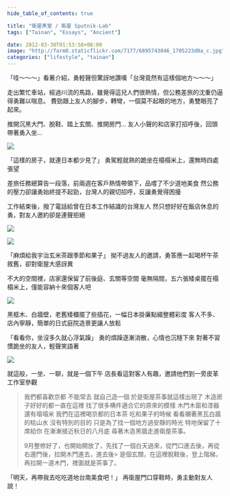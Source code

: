 ```yaml
---
hide_table_of_contents: true

title: "衛屋茶室 / 衛屋 Sputnik-Lab"
tags: ["Tainan", "Essays", "Ancient"]

date: 2012-03-30T01:53:58+08:00
image: "http://farm8.staticflickr.com/7177/6895743046_1705223d0a_c.jpg"
categories: ["lifestyle", "tainan"]
---
```


「哇～～～」看著介紹，勇輕聲但驚訝地讚嘆「台灣竟然有這樣個地方～～～」

走出繁忙車站，經過川流的馬路，雖覺得這兒人們很熱情，但公務差旅的沈重仍逼得勇難以喘息。
費勁跟上友人的腳步，轉彎，一個莫不起眼的地方，勇雙眼亮了起來。

推開沉黑大門、脫鞋、踏上玄關、推開房門…
友人小聲的和店家打招呼後，回頭帶著勇入坐…

![](http://farm8.staticflickr.com/7085/6895742168_b697a68f19_c.jpg)

「這樣的房子，就連日本都少見了」
勇駕輕就熟的跪坐在榻榻米上，還無時四處張望

差旅任務總算告一段落，前兩週在客戶熱情帶領下，品嚐了不少道地美食
然公務的壓力卻讓勇始終提不起勁，台灣人的親切招呼，反讓勇覺得困擾

工作結束後，撥了電話給曾在日本工作結識的台灣友人
然只想好好在飯店休息的勇，對友人邀約卻是連聲拒絕

![](http://farm8.staticflickr.com/7139/7041833965_cdfd050677_c.jpg)

![](http://farm8.staticflickr.com/7042/7041836815_bb40256ccd_c.jpg)

「麻煩給我宇治玄米茶跟季節和果子」
拗不過友人的邀請，勇答應一起喝杯午茶敘舊，卻對衛屋大感訝異

不大的空間裡，店家還保留了前後庭、玄關等空間
毫無隔間，五六張矮桌擺在榻榻米上，僅能容納十來個客人吧

![](http://farm8.staticflickr.com/7198/6895745682_0e43f3591d_c.jpg)

黑框木、白牆壁，老舊矮櫃擺了些插花，一幅日本掛廉點綴整體彩度
客人不多、店內寧靜，簡單的日式庭院造景更讓人放鬆

「看看你，坐沒多久就心浮氣躁」
勇的煩躁逐漸消散，心情也沉穩下來
對著不習慣跪坐的友人，輕聲笑語著

![](http://farm8.staticflickr.com/7177/6895743046_1705223d0a_c.jpg)

就這般，一坐、一聊，就是一個下午
店長看這對客人有趣，邀請他們到一旁皮革工作室參觀

> 我們都喜歡京都 不能常去
> 就自己造一個
> 於是衛屋茶事就這樣出現了
> 木造房子好好的都一直在這裡
> 找了很多構件適合它的原來的模樣
> 木門木窗和漆器 還有塌塌米
> 我們在這裡喝京都的日本茶 吃和果子的時候
> 看看襯著黑瓦白牆的枯山水
> 沒有特別的目的
> 只是為了找一個地方過安靜的時光
> 特地保留了十席給你
> 在漸漸接近秋日的八月底 尋著木造黑牆走進衛屋茶事。
>
> 9月整修好了，也開始開放了，先找了一個白天過來，從門口進去後，再從右邊門後，拉開木門進去，進去後> 是個玄關，在這裡脫鞋後，登上階梯，再拉開一道木門，裡面就是茶事了。

「明天，再帶我去吃吃道地台南美食吧！」
再衛屋門口穿鞋時，勇主動對友人說！
